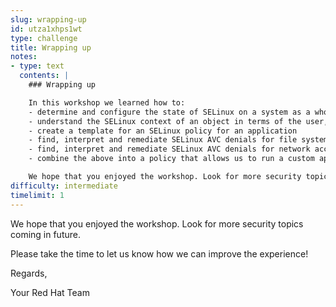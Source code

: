 ```yaml
---
slug: wrapping-up
id: utza1xhps1wt
type: challenge
title: Wrapping up
notes:
- type: text
  contents: |
    ### Wrapping up

    In this workshop we learned how to:
    - determine and configure the state of SELinux on a system as a whole and for an application in particular
    - understand the SELinux context of an object in terms of the user, role, and type
    - create a template for an SELinux policy for an application
    - find, interpret and remediate SELinux AVC denials for file system objects
    - find, interpret and remediate SELinux AVC denials for network access
    - combine the above into a policy that allows us to run a custom application in Enforcing mode.

    We hope that you enjoyed the workshop. Look for more security topics coming in future.
difficulty: intermediate
timelimit: 1
---
```

We hope that you enjoyed the workshop. Look for more security topics coming in future.

Please take the time to let us know how we can improve the experience!

Regards,

Your Red Hat Team